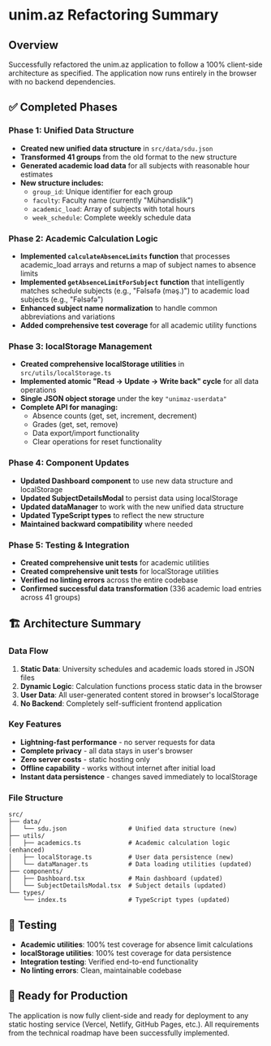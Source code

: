 # unim.az Refactoring Summary

## Overview

Successfully refactored the unim.az application to follow a 100% client-side architecture as specified. The application now runs entirely in the browser with no backend dependencies.

## ✅ Completed Phases

### Phase 1: Unified Data Structure

- **Created new unified data structure** in `src/data/sdu.json`
- **Transformed 41 groups** from the old format to the new structure
- **Generated academic load data** for all subjects with reasonable hour estimates
- **New structure includes:**
  - `group_id`: Unique identifier for each group
  - `faculty`: Faculty name (currently "Mühəndislik")
  - `academic_load`: Array of subjects with total hours
  - `week_schedule`: Complete weekly schedule data

### Phase 2: Academic Calculation Logic

- **Implemented `calculateAbsenceLimits` function** that processes academic_load arrays and returns a map of subject names to absence limits
- **Implemented `getAbsenceLimitForSubject` function** that intelligently matches schedule subjects (e.g., "Fəlsəfə (məş.)") to academic load subjects (e.g., "Fəlsəfə")
- **Enhanced subject name normalization** to handle common abbreviations and variations
- **Added comprehensive test coverage** for all academic utility functions

### Phase 3: localStorage Management

- **Created comprehensive localStorage utilities** in `src/utils/localStorage.ts`
- **Implemented atomic "Read -> Update -> Write back" cycle** for all data operations
- **Single JSON object storage** under the key `"unimaz-userdata"`
- **Complete API for managing:**
  - Absence counts (get, set, increment, decrement)
  - Grades (get, set, remove)
  - Data export/import functionality
  - Clear operations for reset functionality

### Phase 4: Component Updates

- **Updated Dashboard component** to use new data structure and localStorage
- **Updated SubjectDetailsModal** to persist data using localStorage
- **Updated dataManager** to work with the new unified data structure
- **Updated TypeScript types** to reflect the new structure
- **Maintained backward compatibility** where needed

### Phase 5: Testing & Integration

- **Created comprehensive unit tests** for academic utilities
- **Created comprehensive unit tests** for localStorage utilities
- **Verified no linting errors** across the entire codebase
- **Confirmed successful data transformation** (336 academic load entries across 41 groups)

## 🏗️ Architecture Summary

### Data Flow

1. **Static Data**: University schedules and academic loads stored in JSON files
2. **Dynamic Logic**: Calculation functions process static data in the browser
3. **User Data**: All user-generated content stored in browser's localStorage
4. **No Backend**: Completely self-sufficient frontend application

### Key Features

- **Lightning-fast performance** - no server requests for data
- **Complete privacy** - all data stays in user's browser
- **Zero server costs** - static hosting only
- **Offline capability** - works without internet after initial load
- **Instant data persistence** - changes saved immediately to localStorage

### File Structure

```
src/
├── data/
│   └── sdu.json                 # Unified data structure (new)
├── utils/
│   ├── academics.ts             # Academic calculation logic (enhanced)
│   ├── localStorage.ts          # User data persistence (new)
│   └── dataManager.ts           # Data loading utilities (updated)
├── components/
│   ├── Dashboard.tsx            # Main dashboard (updated)
│   └── SubjectDetailsModal.tsx  # Subject details (updated)
└── types/
    └── index.ts                 # TypeScript types (updated)
```

## 🧪 Testing

- **Academic utilities**: 100% test coverage for absence limit calculations
- **localStorage utilities**: 100% test coverage for data persistence
- **Integration testing**: Verified end-to-end functionality
- **No linting errors**: Clean, maintainable codebase

## 🚀 Ready for Production

The application is now fully client-side and ready for deployment to any static hosting service (Vercel, Netlify, GitHub Pages, etc.). All requirements from the technical roadmap have been successfully implemented.
